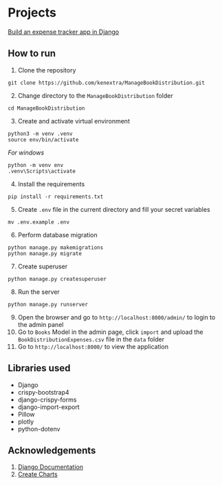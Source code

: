 # Projects
[Build an expense tracker app in Django](https://www.coursera.org/learn/showcase-build-expense-tracker-app-django/home/week/1)

## How to run
1. Clone the repository
```
git clone https://github.com/kenextra/ManageBookDistribution.git
```
2. Change directory to the `ManageBookDistribution` folder
```
cd ManageBookDistribution
```
3. Create and activate virtual environment
```
python3 -m venv .venv
source env/bin/activate
```
*For windows*
```
python -m venv env
.venv\Scripts\activate
```
4. Install the requirements
```
pip install -r requirements.txt
```
5. Create `.env` file in the current directory and fill your secret variables
```
mv .env.example .env
```
6. Perform database migration
```
python manage.py makemigrations
python manage.py migrate
```
7. Create superuser
```
python manage.py createsuperuser
```
8. Run the server
```
python manage.py runserver
```
9. Open the browser and go to `http://localhost:8000/admin/` to login to the admin panel
10. Go to `Books` Model in the admin page, click `import` and upload the `BookDistributionExpenses.csv` file in the `data` folder
11. Go to `http://localhost:8000/` to view the application


## Libraries used
- Django
- crispy-bootstrap4
- django-crispy-forms
- django-import-export
- Pillow
- plotly
- python-dotenv

## Acknowledgements
1. [Django Documentation](https://docs.djangoproject.com/en/3.2/)
2. [Create Charts](https://hackmamba.io/blog/2022/03/quickly-create-interactive-charts-in-django/)
